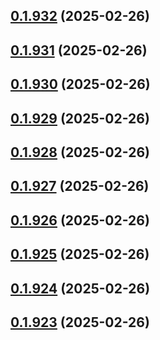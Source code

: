 ## [0.1.932](https://github.com/binary-braids/terraform-oracle/compare/v0.1.931...v0.1.932) (2025-02-26)



## [0.1.931](https://github.com/binary-braids/terraform-oracle/compare/v0.1.930...v0.1.931) (2025-02-26)



## [0.1.930](https://github.com/binary-braids/terraform-oracle/compare/v0.1.929...v0.1.930) (2025-02-26)



## [0.1.929](https://github.com/binary-braids/terraform-oracle/compare/v0.1.928...v0.1.929) (2025-02-26)



## [0.1.928](https://github.com/binary-braids/terraform-oracle/compare/v0.1.927...v0.1.928) (2025-02-26)



## [0.1.927](https://github.com/binary-braids/terraform-oracle/compare/v0.1.926...v0.1.927) (2025-02-26)



## [0.1.926](https://github.com/binary-braids/terraform-oracle/compare/v0.1.925...v0.1.926) (2025-02-26)



## [0.1.925](https://github.com/binary-braids/terraform-oracle/compare/v0.1.924...v0.1.925) (2025-02-26)



## [0.1.924](https://github.com/binary-braids/terraform-oracle/compare/v0.1.923...v0.1.924) (2025-02-26)



## [0.1.923](https://github.com/binary-braids/terraform-oracle/compare/v0.1.922...v0.1.923) (2025-02-26)



